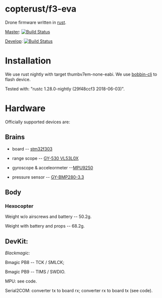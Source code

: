 # copterust/f3-eva

Drone firmware written in [rust](https://github.com/rust-lang/rust).

[Master](https://github.com/copterust/f3-eva/tree/master): [![Build Status](https://travis-ci.org/copterust/f3-eva.svg?branch=master)](https://travis-ci.org/copterust/f3-eva)

[Develop](https://github.com/copterust/f3-eva/tree/master): [![Build Status](https://travis-ci.org/copterust/f3-eva.svg?branch=develop)](https://travis-ci.org/copterust/f3-eva)

# Installation

We use rust nightly with target thumbv7em-none-eabi.
We use [bobbin-cli](https://github.com/bobbin-rs/bobbin-cli/) to flash device.

Tested with: "rustc 1.28.0-nightly (29f48ccf3 2018-06-03)".

# Hardware

Officially supported devices are:

## Brains

* board -- [stm32f303](https://aliexpress.com/item/STM32F303-STM32F303RCT6/32861629069.html?spm=a2g0s.9042311.0.0.437a33edq27JIF)

* range scope --  [GY-530 VL53L0X](https://aliexpress.com/item/GY-530-VL53L0X-laser-range-finder-ToF-distance-measurement-Flight-time-range-sensor-module/32840503781.html?spm=a2g0s.9042311.0.0.437a33edq27JIF)

* gyroscope & acceleormeter --[MPU9250](https://ru.aliexpress.com/item/SPI-IIC-MPU9250-MPU-9250-MPU-9250-9-Axis-Attitude-Gyro-Accelerator-Magnetometer-Sensor-Module-MPU9250/32663479975.html?spm=a2g0s.9042311.0.0.437a33edq27JIF)

* pressure sensor -- [GY-BMP280-3.3](https://www.banggood.com/GY-BMP280-3_3-High-Precision-Atmospheric-Pressure-Sensor-Module-For-Arduino-p-1111135.html?rmmds=myorder&cur_warehouse=CN)

## Body

### Hexocopter

Weight w/o airscrews and battery -- 50.2g.

Weight with battery and props -- 68.2g.


## DevKit:

*Blackmagic:*

Bmagic PB8 -- TCK / SMLCK;

Bmagic PB9 -- TIMS / SWDIO.

MPU: see code.

Serial2COM: converter tx to board rx; converter rx to board tx (see code).

